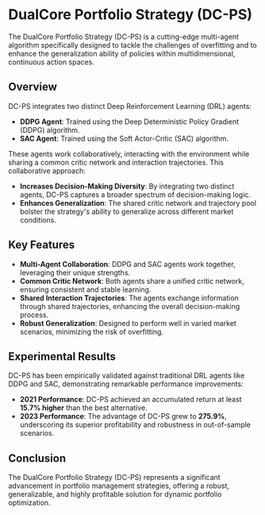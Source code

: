 # DualCore Portfolio Strategy (DC-PS)

The DualCore Portfolio Strategy (DC-PS) is a cutting-edge multi-agent algorithm specifically designed to tackle the challenges of overfitting and to enhance the generalization ability of policies within multidimensional, continuous action spaces.

## Overview

DC-PS integrates two distinct Deep Reinforcement Learning (DRL) agents:

- **DDPG Agent**: Trained using the Deep Deterministic Policy Gradient (DDPG) algorithm.
- **SAC Agent**: Trained using the Soft Actor-Critic (SAC) algorithm.

These agents work collaboratively, interacting with the environment while sharing a common critic network and interaction trajectories. This collaborative approach:

- **Increases Decision-Making Diversity**: By integrating two distinct agents, DC-PS captures a broader spectrum of decision-making logic.
- **Enhances Generalization**: The shared critic network and trajectory pool bolster the strategy's ability to generalize across different market conditions.

## Key Features

- **Multi-Agent Collaboration**: DDPG and SAC agents work together, leveraging their unique strengths.
- **Common Critic Network**: Both agents share a unified critic network, ensuring consistent and stable learning.
- **Shared Interaction Trajectories**: The agents exchange information through shared trajectories, enhancing the overall decision-making process.
- **Robust Generalization**: Designed to perform well in varied market scenarios, minimizing the risk of overfitting.

## Experimental Results

DC-PS has been empirically validated against traditional DRL agents like DDPG and SAC, demonstrating remarkable performance improvements:

- **2021 Performance**: DC-PS achieved an accumulated return at least **15.7% higher** than the best alternative.
- **2023 Performance**: The advantage of DC-PS grew to **275.9%**, underscoring its superior profitability and robustness in out-of-sample scenarios.

## Conclusion

The DualCore Portfolio Strategy (DC-PS) represents a significant advancement in portfolio management strategies, offering a robust, generalizable, and highly profitable solution for dynamic portfolio optimization.
